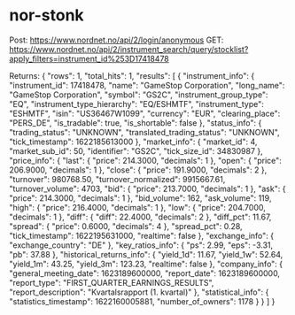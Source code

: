 # nor-stonk

Post: https://www.nordnet.no/api/2/login/anonymous
GET: https://www.nordnet.no/api/2/instrument_search/query/stocklist?apply_filters=instrument_id%253D17418478

Returns:
{
    "rows": 1,
    "total_hits": 1,
    "results": [
        {
            "instrument_info": {
                "instrument_id": 17418478,
                "name": "GameStop Corporation",
                "long_name": "GameStop Corporation",
                "symbol": "GS2C",
                "instrument_group_type": "EQ",
                "instrument_type_hierarchy": "EQ/ESHMTF",
                "instrument_type": "ESHMTF",
                "isin": "US36467W1099",
                "currency": "EUR",
                "clearing_place": "PERS_DE",
                "is_tradable": true,
                "is_shortable": false
            },
            "status_info": {
                "trading_status": "UNKNOWN",
                "translated_trading_status": "UNKNOWN",
                "tick_timestamp": 1622185613000
            },
            "market_info": {
                "market_id": 4,
                "market_sub_id": 50,
                "identifier": "GS2C",
                "tick_size_id": 34830987
            },
            "price_info": {
                "last": {
                    "price": 214.3000,
                    "decimals": 1
                },
                "open": {
                    "price": 206.9000,
                    "decimals": 1
                },
                "close": {
                    "price": 191.9000,
                    "decimals": 2
                },
                "turnover": 980768.50,
                "turnover_normalized": 9915667.61,
                "turnover_volume": 4703,
                "bid": {
                    "price": 213.7000,
                    "decimals": 1
                },
                "ask": {
                    "price": 214.3000,
                    "decimals": 1
                },
                "bid_volume": 162,
                "ask_volume": 119,
                "high": {
                    "price": 216.4000,
                    "decimals": 1
                },
                "low": {
                    "price": 204.7000,
                    "decimals": 1
                },
                "diff": {
                    "diff": 22.4000,
                    "decimals": 2
                },
                "diff_pct": 11.67,
                "spread": {
                    "price": 0.6000,
                    "decimals": 4
                },
                "spread_pct": 0.28,
                "tick_timestamp": 1622195631000,
                "realtime": false
            },
            "exchange_info": {
                "exchange_country": "DE"
            },
            "key_ratios_info": {
                "ps": 2.99,
                "eps": -3.31,
                "pb": 37.88
            },
            "historical_returns_info": {
                "yield_1d": 11.67,
                "yield_1w": 52.64,
                "yield_1m": 43.25,
                "yield_3m": 123.23,
                "realtime": false
            },
            "company_info": {
                "general_meeting_date": 1623189600000,
                "report_date": 1623189600000,
                "report_type": "FIRST_QUARTER_EARNINGS_RESULTS",
                "report_description": "Kvartalsrapport (1. kvartal)"
            },
            "statistical_info": {
                "statistics_timestamp": 1622160005881,
                "number_of_owners": 1178
            }
        }
    ]
}
